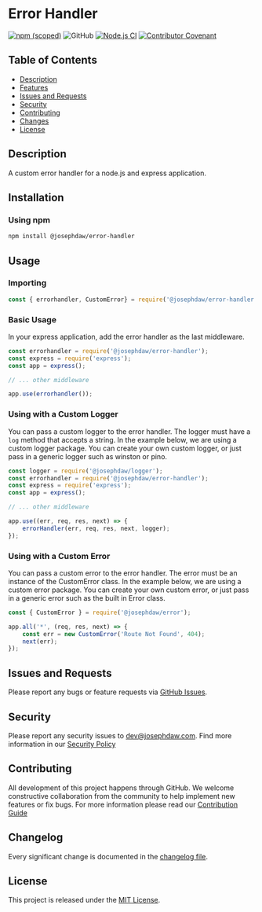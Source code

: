 # Error Handler
[![npm (scoped)](https://img.shields.io/npm/v/%40josephdaw/error-handler?logo=npm)](https://www.npmjs.com/package/@josephdaw/error-handler)
![GitHub](https://img.shields.io/github/license/josephdaw/error-handler)
[![Node.js CI](https://github.com/josephdaw/error-handler/actions/workflows/node-testing.yml/badge.svg)](https://github.com/josephdaw/error-handler/actions/workflows/node-testing.yml)
[![Contributor Covenant](https://img.shields.io/badge/Contributor%20Covenant-2.1-4baaaa.svg)](code_of_conduct.md)


## Table of Contents
- [Description](#description)
- [Features](#features)
- [Issues and Requests](#issues-and-requests)
- [Security](#security)
- [Contributing](#contributing)
- [Changes](#changelog)
- [License](#license)


## Description
A custom error handler for a node.js and express application.

## Installation
### Using npm
```bash
npm install @josephdaw/error-handler
```

## Usage
### Importing
```javascript
const { errorhandler, CustomError} = require('@josephdaw/error-handler');
```
### Basic Usage
In your express application, add the error handler as the last middleware.
```javascript
const errorhandler = require('@josephdaw/error-handler');
const express = require('express');
const app = express();

// ... other middleware

app.use(errorhandler());
```
### Using with a Custom Logger
You can pass a custom logger to the error handler. The logger must have a `log` method that accepts a string. In the example below, we are using a custom logger package. You can create your own custom logger, or just pass in a generic logger such as winston or pino.
```javascript
const logger = require('@josephdaw/logger');
const errorhandler = require('@josephdaw/error-handler');
const express = require('express');
const app = express();

// ... other middleware

app.use((err, req, res, next) => {
    errorHandler(err, req, res, next, logger);
});
```

### Using with a Custom Error
You can pass a custom error to the error handler. The error must be an instance of the CustomError class. In the example below, we are using a custom error package. You can create your own custom error, or just pass in a generic error such as the built in Error class.
```javascript
const { CustomError } = require('@josephdaw/error');

app.all('*', (req, res, next) => {
    const err = new CustomError('Route Not Found', 404);
    next(err);
});
```



## Issues and Requests
Please report any bugs or feature requests via [GitHub Issues](https://github.com/josephdaw/error-handler/issues). 

## Security 
Please report any security issues to [dev@josephdaw.com](mailto:dev@josephdaw.com). Find more information in our [Security Policy](.github/SECURITY.md)

## Contributing
All development of this project happens through GitHub. We welcome constructive collaboration from the community to help implement new features or fix bugs. For more information please read our [Contribution Guide](.github/CONTRIBUTING.md)

## Changelog
Every significant change is documented in the [changelog file](CHANGELOG.md). 

## License
This project is released under the [MIT License](LICENSE).
